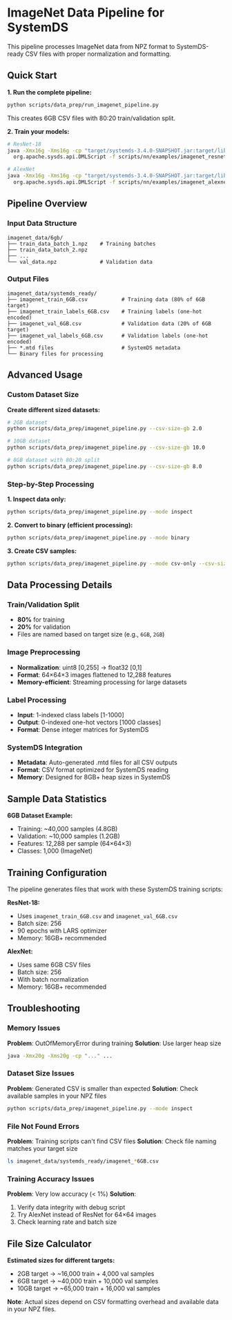 # ImageNet Data Pipeline for SystemDS

This pipeline processes ImageNet data from NPZ format to SystemDS-ready CSV files with proper normalization and formatting.

## Quick Start

**1. Run the complete pipeline:**
```bash
python scripts/data_prep/run_imagenet_pipeline.py
```
This creates 6GB CSV files with 80:20 train/validation split.

**2. Train your models:**
```bash
# ResNet-18
java -Xmx16g -Xms16g -cp "target/systemds-3.4.0-SNAPSHOT.jar:target/lib/*" \
  org.apache.sysds.api.DMLScript -f scripts/nn/examples/imagenet_resnet.dml -exec singlenode -gpu

# AlexNet
java -Xmx16g -Xms16g -cp "target/systemds-3.4.0-SNAPSHOT.jar:target/lib/*" \
  org.apache.sysds.api.DMLScript -f scripts/nn/examples/imagenet_alexnet.dml -exec singlenode -gpu
```

## Pipeline Overview

### Input Data Structure
```
imagenet_data/6gb/
├── train_data_batch_1.npz    # Training batches
├── train_data_batch_2.npz
├── ...
└── val_data.npz              # Validation data
```

### Output Files
```
imagenet_data/systemds_ready/
├── imagenet_train_6GB.csv           # Training data (80% of 6GB target)
├── imagenet_train_labels_6GB.csv    # Training labels (one-hot encoded)
├── imagenet_val_6GB.csv             # Validation data (20% of 6GB target)
├── imagenet_val_labels_6GB.csv      # Validation labels (one-hot encoded)
├── *.mtd files                      # SystemDS metadata
└── Binary files for processing
```

## Advanced Usage

### Custom Dataset Size

**Create different sized datasets:**
```bash
# 2GB dataset
python scripts/data_prep/imagenet_pipeline.py --csv-size-gb 2.0

# 10GB dataset  
python scripts/data_prep/imagenet_pipeline.py --csv-size-gb 10.0

# 8GB dataset with 80:20 split
python scripts/data_prep/imagenet_pipeline.py --csv-size-gb 8.0
```

### Step-by-Step Processing

**1. Inspect data only:**
```bash
python scripts/data_prep/imagenet_pipeline.py --mode inspect
```

**2. Convert to binary (efficient processing):**
```bash
python scripts/data_prep/imagenet_pipeline.py --mode binary
```

**3. Create CSV samples:**
```bash
python scripts/data_prep/imagenet_pipeline.py --mode csv-only --csv-size-gb 6.0
```

## Data Processing Details

### Train/Validation Split
- **80%** for training
- **20%** for validation
- Files are named based on target size (e.g., `6GB`, `2GB`)

### Image Preprocessing
- **Normalization**: uint8 [0,255] → float32 [0,1]
- **Format**: 64×64×3 images flattened to 12,288 features
- **Memory-efficient**: Streaming processing for large datasets

### Label Processing
- **Input**: 1-indexed class labels [1-1000]
- **Output**: 0-indexed one-hot vectors [1000 classes]
- **Format**: Dense integer matrices for SystemDS

### SystemDS Integration
- **Metadata**: Auto-generated .mtd files for all CSV outputs
- **Format**: CSV format optimized for SystemDS reading
- **Memory**: Designed for 8GB+ heap sizes in SystemDS

## Sample Data Statistics

**6GB Dataset Example:**
- Training: ~40,000 samples (4.8GB)
- Validation: ~10,000 samples (1.2GB)
- Features: 12,288 per sample (64×64×3)
- Classes: 1,000 (ImageNet)

## Training Configuration

The pipeline generates files that work with these SystemDS training scripts:

**ResNet-18:**
- Uses `imagenet_train_6GB.csv` and `imagenet_val_6GB.csv`
- Batch size: 256
- 90 epochs with LARS optimizer
- Memory: 16GB+ recommended

**AlexNet:**
- Uses same 6GB CSV files
- Batch size: 256  
- With batch normalization
- Memory: 16GB+ recommended

## Troubleshooting

### Memory Issues
**Problem**: OutOfMemoryError during training
**Solution**: Use larger heap size
```bash
java -Xmx20g -Xms20g -cp "..." ...
```

### Dataset Size Issues
**Problem**: Generated CSV is smaller than expected
**Solution**: Check available samples in your NPZ files
```bash
python scripts/data_prep/imagenet_pipeline.py --mode inspect
```

### File Not Found Errors
**Problem**: Training scripts can't find CSV files
**Solution**: Check file naming matches your target size
```bash
ls imagenet_data/systemds_ready/imagenet_*6GB.csv
```

### Training Accuracy Issues
**Problem**: Very low accuracy (< 1%)
**Solution**: 
1. Verify data integrity with debug script
2. Try AlexNet instead of ResNet for 64×64 images
3. Check learning rate and batch size

## File Size Calculator

**Estimated sizes for different targets:**
- 2GB target → ~16,000 train + 4,000 val samples
- 6GB target → ~40,000 train + 10,000 val samples  
- 10GB target → ~65,000 train + 16,000 val samples

**Note**: Actual sizes depend on CSV formatting overhead and available data in your NPZ files. 